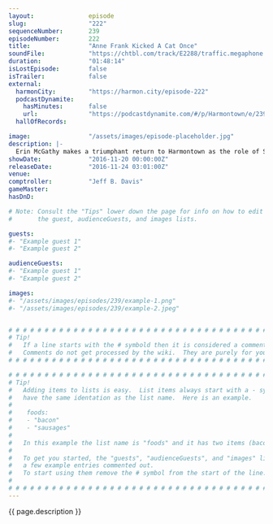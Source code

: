 ```yaml
---
layout:               episode
slug:                 "222"
sequenceNumber:       239
episodeNumber:        222
title:                "Anne Frank Kicked A Cat Once"
soundFile:            "https://chtbl.com/track/E2288/traffic.megaphone.fm/STA9729988647.mp3?updated=1596672956"
duration:             "01:48:14"
isLostEpisode:        false
isTrailer:            false
external:
  harmonCity:         "https://harmon.city/episode-222"
  podcastDynamite:
    hasMinutes:       false
    url:              "https://podcastdynamite.com/#/p/Harmontown/e/239/222"
  hallOfRecords:      

image:                "/assets/images/episode-placeholder.jpg"
description: |-
  Erin McGathy makes a triumphant return to Harmontown as the role of Spencer and brings the sounded of 20 sided die back to Harmontown! Bonus track: an all new song originally made for Harmontown by Colleen Green!
showDate:             "2016-11-20 00:00:00Z"
releaseDate:          "2016-11-24 03:01:00Z"
venue:                
comptroller:          "Jeff B. Davis"
gameMaster:           
hasDnD:               

# Note: Consult the "Tips" lower down the page for info on how to edit
#       the guest, audienceGuests, and images lists.

guests:
#- "Example guest 1"
#- "Example guest 2"

audienceGuests:
#- "Example guest 1"
#- "Example guest 2"

images:
#- "/assets/images/episodes/239/example-1.png"
#- "/assets/images/episodes/239/example-2.jpeg"


# # # # # # # # # # # # # # # # # # # # # # # # # # # # # # # # # # # # # # # # # # # # #
# Tip!
#   If a line starts with the # symbold then it is considered a comment.
#   Comments do not get processed by the wiki.  They are purely for your information.
# # # # # # # # # # # # # # # # # # # # # # # # # # # # # # # # # # # # # # # # # # # # #

# # # # # # # # # # # # # # # # # # # # # # # # # # # # # # # # # # # # # # # # # # # # #
# Tip!
#   Adding items to lists is easy.  List items always start with a - symbol and have
#   have the same identation as the list name.  Here is an example.
#
#    foods:
#    - "bacon"
#    - "sausages"
#
#   In this example the list name is "foods" and it has two items (bacon, and sausages).
#
#   To get you started, the "guests", "audienceGuests", and "images" lists below have
#   a few example entries commented out.
#   To start using them remove the # symbol from the start of the line.
#
# # # # # # # # # # # # # # # # # # # # # # # # # # # # # # # # # # # # # # # # # # # # #
---
```


<!-- The episode description will be rendered here -->
{{ page.description }}

<!-- Add your content BELOW here -->
<!-- vvvvvvvvvvvvvvvvvvvvvvvvvvv -->




<!-- ^^^^^^^^^^^^^^^^^^^^^^^^^^^ -->
<!-- Add your content ABOVE here -->

<!-- The episode gallery will be rendered here -->
